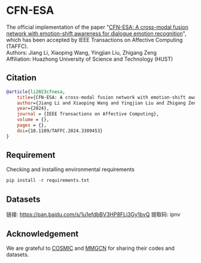 # CFN-ESA
The official implementation of the paper "[CFN-ESA: A cross-modal fusion network with emotion-shift awareness for dialogue emotion recognition](https://arxiv.org/abs/2307.15432)", which has been accepted by IEEE Transactions on Affective Computing (TAFFC).  
Authors: Jiang Li, Xiaoping Wang, Yingjian Liu, Zhigang Zeng  
Affiliation: Huazhong University of Science and Technology (HUST)  

## Citation
```bibtex
@article{li2023cfnesa,
    title={CFN-ESA: A cross-modal fusion network with emotion-shift awareness for dialogue emotion recognition},
    author={Jiang Li and Xiaoping Wang and Yingjian Liu and Zhigang Zeng},
    year={2024},
    journal = {IEEE Transactions on Affective Computing},
    volume = {},
    pages = {},
    doi={10.1109/TAFFC.2024.3389453}
}
```

## Requirement
Checking and installing environmental requirements
```python
pip install -r requirements.txt
```
## Datasets
链接: https://pan.baidu.com/s/1u1efdbBV3HP8FLj3Gy1bvQ
提取码: ipnv

## Acknowledgement
We are grateful to [COSMIC](https://github.com/declare-lab/conv-emotion/tree/master/COSMIC) and [MMGCN](https://github.com/hujingwen6666/MMGCN) for sharing their codes and datasets.